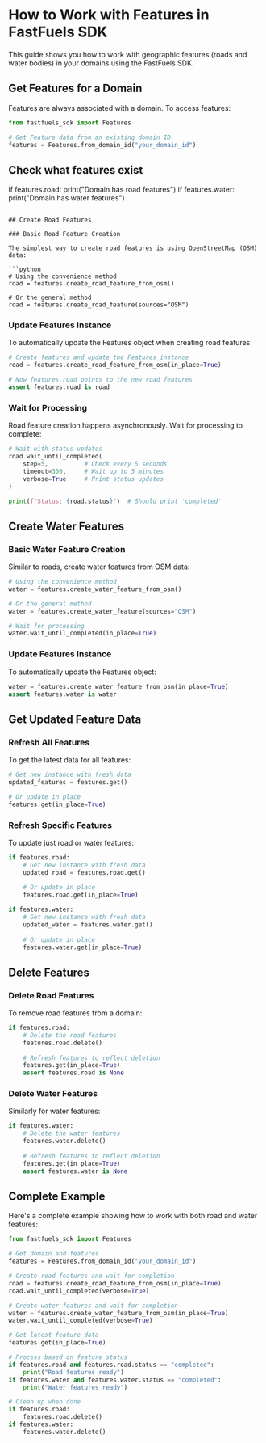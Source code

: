 # How to Work with Features in FastFuels SDK

This guide shows you how to work with geographic features (roads and water bodies) in your domains using the FastFuels SDK.

## Get Features for a Domain

Features are always associated with a domain. To access features:

```python
from fastfuels_sdk import Features

# Get Feature data from an existing domain ID.
features = Features.from_domain_id("your_domain_id")
```

## Check what features exist
if features.road:
    print("Domain has road features")
if features.water:
    print("Domain has water features")
```

## Create Road Features

### Basic Road Feature Creation

The simplest way to create road features is using OpenStreetMap (OSM) data:

```python
# Using the convenience method
road = features.create_road_feature_from_osm()

# Or the general method
road = features.create_road_feature(sources="OSM")
```

### Update Features Instance

To automatically update the Features object when creating road features:

```python
# Create features and update the Features instance
road = features.create_road_feature_from_osm(in_place=True)

# Now features.road points to the new road features
assert features.road is road
```

### Wait for Processing

Road feature creation happens asynchronously. Wait for processing to complete:

```python
# Wait with status updates
road.wait_until_completed(
    step=5,          # Check every 5 seconds
    timeout=300,     # Wait up to 5 minutes
    verbose=True     # Print status updates
)

print(f"Status: {road.status}")  # Should print 'completed'
```

## Create Water Features

### Basic Water Feature Creation

Similar to roads, create water features from OSM data:

```python
# Using the convenience method
water = features.create_water_feature_from_osm()

# Or the general method
water = features.create_water_feature(sources="OSM")

# Wait for processing
water.wait_until_completed(in_place=True)
```

### Update Features Instance

To automatically update the Features object:

```python
water = features.create_water_feature_from_osm(in_place=True)
assert features.water is water
```

## Get Updated Feature Data

### Refresh All Features

To get the latest data for all features:

```python
# Get new instance with fresh data
updated_features = features.get()

# Or update in place
features.get(in_place=True)
```

### Refresh Specific Features

To update just road or water features:

```python
if features.road:
    # Get new instance with fresh data
    updated_road = features.road.get()
    
    # Or update in place
    features.road.get(in_place=True)

if features.water:
    # Get new instance with fresh data
    updated_water = features.water.get()
    
    # Or update in place
    features.water.get(in_place=True)
```

## Delete Features

### Delete Road Features

To remove road features from a domain:

```python
if features.road:
    # Delete the road features
    features.road.delete()
    
    # Refresh features to reflect deletion
    features.get(in_place=True)
    assert features.road is None
```

### Delete Water Features

Similarly for water features:

```python
if features.water:
    # Delete the water features
    features.water.delete()
    
    # Refresh features to reflect deletion
    features.get(in_place=True)
    assert features.water is None
```

## Complete Example

Here's a complete example showing how to work with both road and water features:

```python
from fastfuels_sdk import Features

# Get domain and features
features = Features.from_domain_id("your_domain_id")

# Create road features and wait for completion
road = features.create_road_feature_from_osm(in_place=True)
road.wait_until_completed(verbose=True)

# Create water features and wait for completion
water = features.create_water_feature_from_osm(in_place=True)
water.wait_until_completed(verbose=True)

# Get latest feature data
features.get(in_place=True)

# Process based on feature status
if features.road and features.road.status == "completed":
    print("Road features ready")
if features.water and features.water.status == "completed":
    print("Water features ready")

# Clean up when done
if features.road:
    features.road.delete()
if features.water:
    features.water.delete()
```
